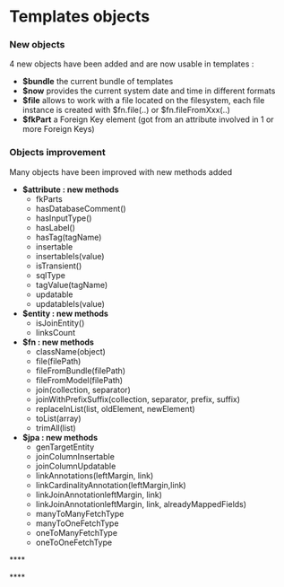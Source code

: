 # Templates objects

### New objects

4 new objects have been added and are now usable in templates : 

* **$bundle**  the current bundle of templates 
* **$now** provides the current system date and time in different formats 
* **$file** allows to work with a file located on the filesystem, each file instance is created with $fn.file\(..\) or $fn.fileFromXxx\(..\) 
* **$fkPart** a Foreign Key element \(got from an attribute involved in 1 or more Foreign Keys\) 

### Objects improvement

Many objects have been improved with new methods added

* **$attribute : new methods**
  * fkParts 
  * hasDatabaseComment\(\) 
  * hasInputType\(\) 
  * hasLabel\(\) 
  * hasTag\(tagName\) 
  * insertable 
  * insertableIs\(value\) 
  * isTransient\(\) 
  * sqlType 
  * tagValue\(tagName\) 
  * updatable 
  * updatableIs\(value\) 
* **$entity : new methods** 
  * isJoinEntity\(\) 
  * linksCount 
* **$fn : new methods** 
  * className\(object\)
  * file\(filePath\) 
  * fileFromBundle\(filePath\) 
  * fileFromModel\(filePath\) 
  * join\(collection, separator\) 
  * joinWithPrefixSuffix\(collection, separator, prefix, suffix\) 
  * replaceInList\(list, oldElement, newElement\)
  * toList\(array\) 
  * trimAll\(list\) 
* **$jpa : new methods**
  * genTargetEntity
  * joinColumnInsertable
  * joinColumnUpdatable 
  * linkAnnotations\(leftMargin, link\)
  * linkCardinalityAnnotation\(leftMargin,link\) 
  * linkJoinAnnotationleftMargin, link\) 
  * linkJoinAnnotationleftMargin, link, alreadyMappedFields\) 
  * manyToManyFetchType 
  * manyToOneFetchType 
  * oneToManyFetchType 
  * oneToOneFetchType

\*\*\*\*

\*\*\*\*

